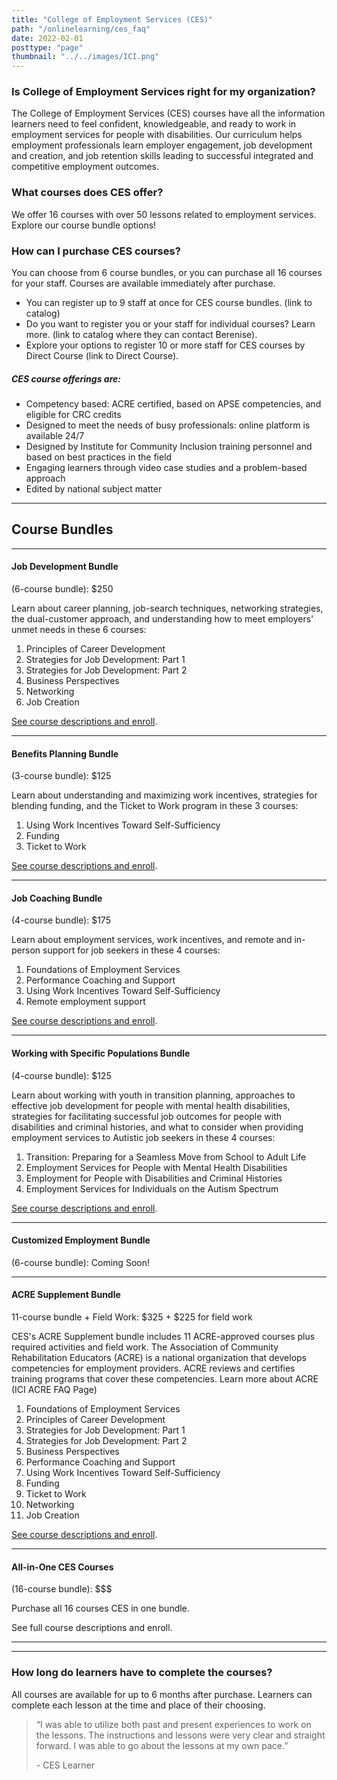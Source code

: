 ```yaml
---
title: "College of Employment Services (CES)"
path: "/onlinelearning/ces_faq"
date: 2022-02-01
posttype: "page"
thumbnail: "../../images/ICI.png"
---
```

<div class="row">
  <div class="col-lg-8"><h3 class="h5">Is College of Employment Services right for my organization?</h3>
    <p class="">The College of Employment Services (CES) courses have all the information learners need to feel confident, knowledgeable, and ready to work in employment services for people with disabilities. Our curriculum helps employment professionals learn employer engagement, job development and creation, and job retention skills leading to successful integrated and competitive employment outcomes. </p>
    <h3 class="h5">What courses does CES offer?</h3>
    <p>We offer 16 courses with over 50 lessons related to employment services. Explore our course bundle options!</p>   
<h3 class="h5">How can I purchase CES courses?</h3>
<p>You can choose from 6 course bundles, or you can purchase all 16 courses for your staff. Courses are available immediately after purchase.</p>
<ul>
<li>You can register up to 9 staff at once for CES course bundles. (link to catalog)
<li>Do you want to register you or your staff for individual courses? Learn more. (link to catalog where they can contact Berenise).
<li>Explore your options to register 10 or more staff for CES courses by Direct Course (link to Direct Course).
</ul>
  </div>
  <div class="col-lg-4"><div class="card">
    <div class="card-body">
      <h5>CES course offerings are:</h5>
<ul>
  <li>Competency based: ACRE certified, based on APSE competencies, and eligible for CRC credits</li>
  <li>Designed to meet the needs of busy professionals: online platform is available 24/7</li>
  <li>Designed by Institute for Community Inclusion training personnel and based on best practices in the field</li>
  <li>Engaging learners through video case studies and a problem-based approach</li>
  <li>Edited by national subject matter</li>
</ul>
    </div>
  </div></div>
</div>
<hr>
  <h2>Course Bundles</h2>
  <div style="margin:auto; max-width: 960px;">
  <hr>
  <h4 id="jdb">Job Development Bundle </h4>
  <p>(6-course bundle): $250 </p>
  <p>Learn about career planning, job-search techniques, networking strategies, the dual-customer approach, and understanding how to meet employers' unmet needs in these 6 courses:</p>
  <ol>
  <li>Principles of Career Development</li>
  <li>Strategies for Job Development: Part 1</li>
  <li>Strategies for Job Development: Part 2</li>
  <li>Business Perspectives</li>
  <li>Networking</li>
  <li>Job Creation</li>
  </ol>
  <p><a href="https://elearning.communityinclusion.org/browse/ces/courses/ces-new-template">See course descriptions and enroll</a>. </p>
  <hr>
  <h4 id="bpb">Benefits Planning Bundle</h4> 
  <p>(3-course bundle): $125</p>
  <p>Learn about understanding and maximizing work incentives, strategies for blending funding, and the Ticket to Work program in these 3 courses:</p>
  <ol>
  <li>Using Work Incentives Toward Self-Sufficiency</li>
  <li>Funding</li>
  <li>Ticket to Work</li>
  </ol>
  <p><a href="https://elearning.communityinclusion.org/browse/ces/courses/ces-new-template">See course descriptions and enroll</a>. </p>  
  <hr>
  <h4 id="jcb">Job Coaching Bundle</h4> 
  <p>(4-course bundle): $175</p>
  <p>Learn about employment services, work incentives, and remote and in-person support for job seekers in these 4 courses:</p>
  <ol>
  <li>Foundations of Employment Services</li>
  <li>Performance Coaching and Support</li>
  <li>Using Work Incentives Toward Self-Sufficiency</li>
  <li>Remote employment support</li>
  </ol>
  <p><a href="https://elearning.communityinclusion.org/browse/ces/courses/ces-new-template">See course descriptions and enroll</a>.</p>
  <hr>
  <h4 id="wspb">Working with Specific Populations Bundle</h4>
  <p>(4-course bundle): $125</p>
  <p>Learn about working with youth in transition planning, approaches to effective job development for people with mental health disabilities, strategies for facilitating successful job outcomes for people with disabilities and criminal histories, and what to consider when providing employment services to Autistic job seekers in these 4 courses:</p>
  <ol>
  <li>Transition: Preparing for a Seamless Move from School to Adult Life</li>
  <li>Employment Services for People with Mental Health Disabilities</li>
  <li>Employment for People with Disabilities and Criminal Histories</li>
  <li>Employment Services for Individuals on the Autism Spectrum</li>
  </ol>
  <p><a href="https://elearning.communityinclusion.org/browse/ces/courses/ces-new-template">See course descriptions and enroll</a>.</p>
  <hr>
  <h4 id="ceb">Customized Employment Bundle</h4>
  <p>(6-course bundle): Coming Soon!</p>
  <hr>
  <h4 id="ces_faq#acre">ACRE Supplement Bundle</h4> 
  <p>11-course bundle + Field Work: $325 + $225 for field work</p>
  <p>CES's ACRE Supplement bundle includes 11 ACRE-approved courses plus required activities and field work. The Association of Community Rehabilitation Educators (ACRE) is a national organization that develops competencies for employment providers. ACRE reviews and certifies training programs that cover these competencies. Learn more about ACRE  (ICI ACRE FAQ Page)</p>
  <ol>
  <li>Foundations of Employment Services</li>
  <li>Principles of Career Development</li>
  <li>Strategies for Job Development: Part 1</li>
  <li>Strategies for Job Development: Part 2</li>
  <li>Business Perspectives</li>
  <li>Performance Coaching and Support</li>
  <li>Using Work Incentives Toward Self-Sufficiency</li>
  <li>Funding</li>
  <li>Ticket to Work</li>
  <li>Networking</li>
  <li>Job Creation</li>
  </ol>
  <p><a href="https://elearning.communityinclusion.org/browse/ces/courses/ces-new-template">See course descriptions and enroll</a>. </p>
  <hr>
  <h4 id="CCB">All-in-One CES Courses</h4> 
  <p>(16-course bundle): $$$</p>
  <p>Purchase all 16 courses CES in one bundle. 
  <p>See full course descriptions and enroll.</p>
  <hr>
  </div>
  <hr>
  <h3 class="h5">How long do learners have to complete the courses? </h3>
<p>All courses are available for up to 6 months after purchase. Learners can complete each lesson at the time and place of their choosing.</p>
<blockquote>
  <p>“I was able to utilize both past and present experiences to work on the lessons. The instructions and lessons were very clear and straight forward. I was able to go about the lessons at my own pace.” </p>
  <p>- CES Learner</p>